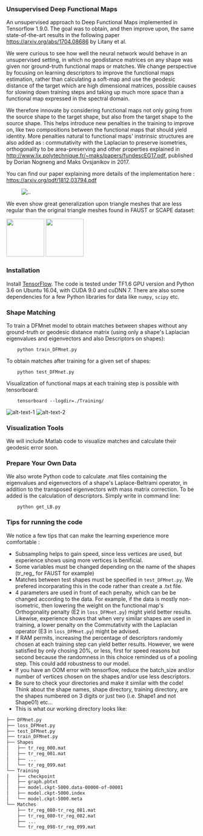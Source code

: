 ### Unsupervised Deep Functional Maps 
An unsupervised approach to Deep Functional Maps implemented in Tensorflow 1.9.0. The goal was to obtain, and then improve upon, the same state-of-the-art results in the following paper https://arxiv.org/abs/1704.08686 by Litany et al.

We were curious to see how well the neural network would behave in an unsupervised setting, in which no geodistance matrices on any shape was given nor ground-truth functional maps or matches. We change perspective by focusing on learning descriptors to improve the functional maps estimation, rather than calculating a soft-map and use the geodesic distance of the target which are high dimensional matrices, possible causes for slowing down training steps and taking up much more space than a functional map expressed in the spectral domain.

We therefore innovate by considering functional maps not only going from the source shape to the target shape, but also from the target shape to the source shape. This helps introduce new penalties in the training to improve on, like two compositions between the functional maps that should yield identity. More penalties natural to functional maps' instrinsic structures are also added as : commutativity with the Laplacian to preserve isometries, orthogonality to be area-preserving and other properties explained in http://www.lix.polytechnique.fr/~maks/papers/fundescEG17.pdf, published by Dorian Nogneng and Maks Ovsjanikov in 2017.

You can find our paper explaining more details of the implementation here : https://arxiv.org/pdf/1812.03794.pdf


<figure>
  <img src="https://github.com/JM-data/Unsupervised_FMnet/blob/master/Images/Compare_SCAPE_1.png" alt=".." title="Texture Tranfer between two FAUST shapes" />

</figure>

We even show great generalization upon triangle meshes that are less regular than the original triangle meshes found in FAUST or SCAPE dataset:

<p float="left">
  <img src="https://github.com/JM-data/Unsupervised_FMnet/blob/master/Images/original_faust_example-1.png" width="100" />
  <img src="https://github.com/JM-data/Unsupervised_FMnet/blob/master/Images/remesh_faust_example-1.png" width="100" /> 
</p>

### Installation

Install <a href="https://www.tensorflow.org/install/">TensorFlow</a>. The code is tested under TF1.6 GPU version and Python 3.6 on Ubuntu 16.04, with CUDA 9.0 and cuDNN 7. There are also some dependencies for a few Python libraries for data like `numpy`, `scipy` etc.

### Shape Matching

To train a DFMnet model to obtain matches between shapes without any ground-truth or geodesic distance matrix (using only a shape's Laplacian eigenvalues and eigenvectors and also Descriptors on shapes):

        python train_DFMnet.py

To obtain matches after training for a given set of shapes:

        python test_DFMnet.py
        
Visualization of functional maps at each training step is possible with tensorboard:

        tensorboard --logdir=./Training/

![alt-text-1](https://github.com/JM-data/Unsupervised_FMnet/blob/master/Images/FMnet.png "FMnet") ![alt-text-2](https://github.com/JM-data/Unsupervised_FMnet/blob/master/Images/OursAll.png "Our unsupervised approach")

### Visualization Tools
We will include Matlab code to visualize matches and calculate their geodesic error soon.

### Prepare Your Own Data
We also wrote Python code to calculate .mat files containing the eigenvalues and eigenvectors of a shape's Laplace-Beltrami operator, in addition to the transposed eigenvectors with mass matrix correction. To be added is the calculation of descriptors. Simply write in command line:

		python get_LB.py

### Tips for running the code
We notice a few tips that can make the learning experience more comfortable :
* Subsampling helps to gain speed, since less vertices are used, but experience shows using more vertices is benificial.
* Some variables must be changed depending on the name of the shapes (tr_reg_ for FAUST for example)
* Matches between test shapes must be specified in `test_DFMnet.py`. We prefered incorparating this in the code rather than create a .txt file.
* 4 parameters are used in front of each penalty, which can be be changed according to the data. For example, if the data is mostly non-isometric, then lowering the weight on the functional map's Orthogonality penalty (E2 in `loss_DFMnet.py`) might yield better results. Likewise, experience shows that when very similar shapes are used in training, a lower penalty on the Commutativity with the Laplacian operator (E3 in `loss_DFMnet.py`) might be advised.
* If RAM permits, increasing the percentage of descriptors randomly chosen at each training step can yield better results. However, we were satisfied by only chosing 20%, or less, first for speed reasons but second because the randomness in this choice reminded us of a pooling step. This could add robustness to our model.
* If you have an OOM error with tensorflow, reduce the batch_size and/or number of vertices chosen on the shapes and/or use less descriptors.
* Be sure to check your directories and make it similar with the code! Think about the shape names, shape directory, training directory, are the shapes numbered on 3 digits or just two (i.e. Shape1 and not Shape01) etc...
* This is what our working directory looks like:

```bash
├── DFMnet.py
├── loss_DFMnet.py
├── test_DFMnet.py
├── train_DFMnet.py
├── Shapes
│   ├── tr_reg_000.mat
│   ├── tr_reg_001.mat
│   ├── ...
│   └── tr_reg_099.mat
└── Training
│   ├── checkpoint
│   ├── graph.pbtxt
│   ├── model.ckpt-5000.data-00000-of-00001
│   ├── model.ckpt-5000.index
│   └── model.ckpt-5000.meta
└── Matches
    ├── tr_reg_080-tr_reg_081.mat
    ├── tr_reg_080-tr_reg_082.mat
    ├── ...
    └── tr_reg_098-tr_reg_099.mat
```
